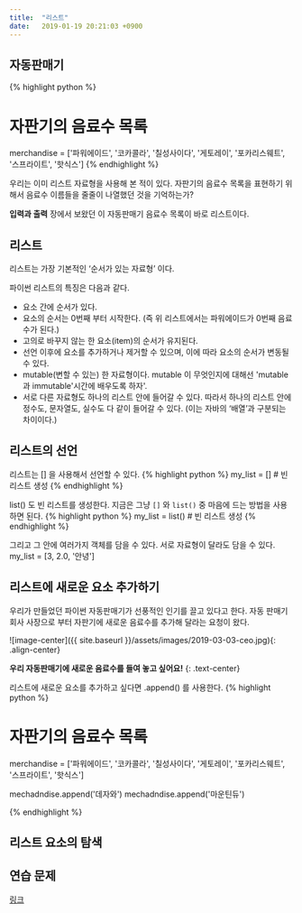 ```yaml
---
title:  "리스트"
date:   2019-01-19 20:21:03 +0900
---
```



## 자동판매기 

{% highlight python %}
# 자판기의 음료수 목록
merchandise = ['파워에이드', '코카콜라', '칠성사이다', '게토레이', '포카리스웨트', '스프라이트', '핫식스']
{% endhighlight %}

우리는 이미 리스트 자료형을 사용해 본 적이 있다.
자판기의 음료수 목록을 표현하기 위해서 음료수 이름들을 줄줄이 나열했던 것을 기억하는가?

**입력과 출력** 장에서 보왔던 이 자동판매기 음료수 목록이 바로 리스트이다.


## 리스트
리스트는 가장 기본적인 ‘순서가 있는 자료형’ 이다. 

파이썬 리스트의 특징은 다음과 같다.
* 요소 간에 순서가 있다.
* 요소의 순서는 0번째 부터 시작한다. (즉 위 리스트에서는 파워에이드가 0번째 음료수가 된다.)
* 고의로 바꾸지 않는 한 요소(item)의 순서가 유지된다.
* 선언 이후에 요소를 추가하거나 제거할 수 있으며, 이에 따라 요소의 순서가 변동될 수 있다.
* mutable(변할 수 있는) 한 자료형이다. mutable 이 무엇인지에 대해선 'mutable 과 immutable'시간에 배우도록 하자'.
* 서로 다른 자료형도 하나의 리스트 안에 들어갈 수 있다. 따라서 하나의 리스트 안에 정수도, 문자열도, 실수도 다 같이 들어갈 수 있다.
(이는 자바의 ‘배열’과 구분되는 차이이다.)


## 리스트의 선언
리스트는 [] 을 사용해서 선언할 수 있다.
{% highlight python %}
my_list = [] # 빈 리스트 생성
{% endhighlight %}

list() 도 빈 리스트를 생성한다. 지금은 그냥 `[]` 와 `list()` 중 
마음에 드는 방법을 사용하면 된다.
{% highlight python %}
my_list = list() # 빈 리스트 생성
{% endhighlight %}

그리고 그 안에 여러가지 객체를 담을 수 있다. 서로 자료형이 달라도 담을 수 있다.
my_list = [3, 2.0, '안녕'] 


## 리스트에 새로운 요소 추가하기 

우리가 만들었던 파이썬 자동판매기가 선풍적인 인기를
끌고 있다고 한다. 자동 판매기 회사 사장으로 부터 
자판기에 새로운 음료수를 추가해 달라는 요청이 왔다.

![image-center]({{ site.baseurl }}/assets/images/2019-03-03-ceo.jpg){: .align-center}

**우리 자동판매기에 새로운 음료수를 들여 놓고 싶어요!**
{: .text-center}

리스트에 새로운 요소를 추가하고 싶다면 .append() 를 사용한다. 
{% highlight python %}
# 자판기의 음료수 목록
merchandise = ['파워에이드', '코카콜라', '칠성사이다', '게토레이', '포카리스웨트', '스프라이트', '핫식스']

mechadndise.append('데자와')
mechadndise.append('마운틴듀')

{% endhighlight %}



## 리스트 요소의 탐색 
<!-- TODO -->



## 연습 문제

<a href="https://py.checkio.org/en/mission/sort-array-by-element-frequency/" target="_blank">링크</a>













